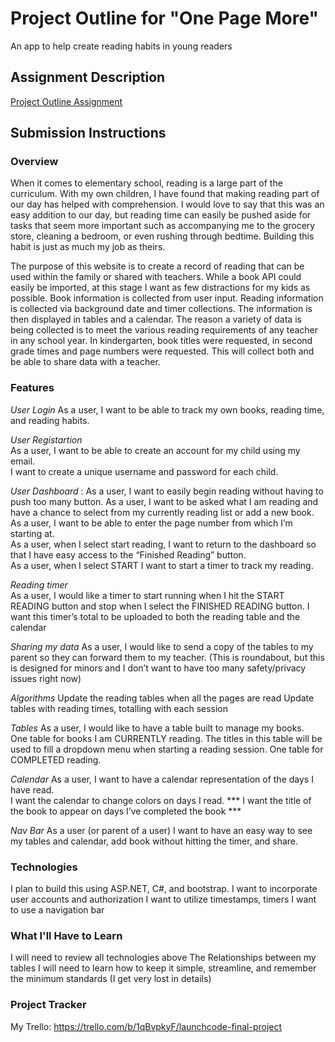 # Project Outline for "One Page More"
An app to help create reading habits in young readers

## Assignment Description
[Project Outline Assignment](https://education.launchcode.org/liftoff/modules/assignments/project-outline)

## Submission Instructions

### Overview
When it comes to elementary school, reading is a large part of the curriculum.  With my own children, I have found that making reading part of our day has helped with comprehension.  I would love to say that this was an easy addition to our day, but reading time can easily be pushed aside for tasks that seem more important such as accompanying me to the grocery store, cleaning a bedroom, or even rushing through bedtime.  Building this habit is just as much my job as theirs.  

The purpose of this website is to create a record of reading that can be used within the family or shared with teachers.  While a book API could easily be imported, at this stage I want as few distractions for my kids as possible.  Book information is collected from user input.  Reading information is collected via background date and timer collections.  The information is then displayed in tables and a calendar.  The reason a variety of data is being collected is to meet the various reading requirements of any teacher in any school year.  In kindergarten, book titles were requested, in second grade times and page numbers were requested.  This will collect both and be able to share data with a teacher.  

### Features
_User Login_ 
As a user, I want to be able to track my own books, reading time, and reading habits.  

_User Registartion_  
As a user, I want to be able to create an account for my child using my email.  
I want to create a unique username and password for each child.  

_User Dashboard_ :
As a user, I want to easily begin reading without having to push too many button.
As a user, I want to be asked what I am reading and have a chance to select from my currently reading list or add a new book.
As a user, I want to be able to enter the page number from which I’m starting at.  
As a user, when I select start reading, I want to return to the dashboard so that I have easy access to the “Finished Reading” button.  
As a user, when I select START I want to start a timer to track my reading.  

_Reading timer_  
As a user, I would like a timer to start running when I hit the START READING button and stop when I select the FINISHED READING button.
I want this timer’s total to be uploaded to both the reading table and the calendar

_Sharing my data_ 
As a user, I would like to send a copy of the tables to my parent so they can forward them to my teacher.  (This is roundabout, but this is designed for minors and I don’t want to have too many safety/privacy issues right now)

_Algorithms_ 
Update the reading tables when all the pages are read
Update tables with reading times, totalling with each session

_Tables_ 
As a user, I would like to have a table built to manage my books.  
One table for books I am CURRENTLY reading.  The titles in this table will be used to fill a dropdown menu when starting a reading session.
One table for COMPLETED reading.  

_Calendar_
As a user, I want to have a calendar representation of the days I have read.  
I want the calendar to change colors on days I read.  ***
I want the title of the book to appear on days I’ve completed the book  ***

_Nav Bar_
As a user (or parent of a user) I want to have an easy way to see my tables and calendar, add  book without hitting the timer, and share.

### Technologies

I plan to build this using ASP.NET, C#, and bootstrap.
I want to incorporate user accounts and authorization
I want to utilize timestamps, timers
I want to use a navigation bar

### What I'll Have to Learn
I will need to review all technologies above
The Relationships between my tables
I will need to learn how to keep it simple, streamline, and remember the minimum standards (I get very lost in details)

### Project Tracker
My Trello:  https://trello.com/b/1qBvpkyF/launchcode-final-project
